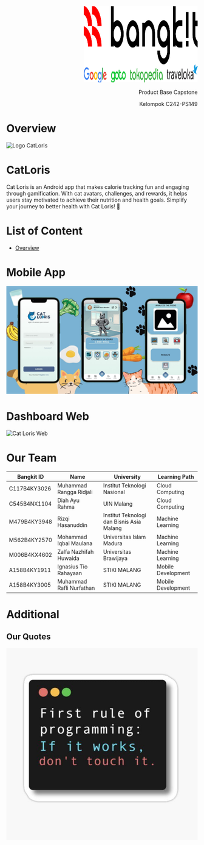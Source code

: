 <div align="right">
<div>
  
<img src="https://github.com/C242-PS149/.github/blob/main/assets/BangkitLogo2024.png" alt="Logo Bangkit" width="300" height="200"/>
</div>

<p>Product Base Capstone</p>

<p>Kelompok C242-PS149</p>
</div>

# Overview
<img src="https://camo.githubusercontent.com/ecd01bfc23af085401e55d9eb2c3601eaf76fa641fbd09c52c64e0d5ffe67dc1/68747470733a2f2f692e6962622e636f2e636f6d2f37345a767239432f6361746c6f7269732d6c6f676f2e706e67" alt="Logo CatLoris" width="250" height="100" />

# CatLoris
Cat Loris is an Android app that makes calorie tracking fun and engaging through gamification. With cat avatars, challenges, and rewards, it helps users stay motivated to achieve their nutrition and health goals. Simplify your journey to better health with Cat Loris! 🐾

# List of Content
- [Overview](#overview)

# Mobile App

![Cat Loris Mobile](https://github.com/C242-PS149/.github/blob/main/assets/mobile-catloris.jpg)

# Dashboard Web

![Cat Loris Web]()

# Our Team

| Bangkit ID      | Name      | University      | Learning Path      |
|--------------|--------------|--------------|--------------|
| C117B4KY3026 | Muhammad Rangga Ridjali | Institut Teknologi Nasional | Cloud Computing |
| C545B4NX1104 | Diah Ayu Rahma | UIN Malang | Cloud Computing |
| M479B4KY3948 | Rizqi Hasanuddin | Institut Teknologi dan Bisnis Asia Malang | Machine Learning |
| M562B4KY2570 | Mohammad Iqbal Maulana | Universitas Islam Madura | Machine Learning |
| M006B4KX4602 | Zalfa Nazhifah Huwaida | Universitas Brawijaya | Machine Learning |
| A158B4KY1911 | Ignasius Tio Rahayaan | STIKI MALANG | Mobile Development |
| A158B4KY3005 | Muhammad Rafli Nurfathan | STIKI MALANG | Mobile Development |

# Additional

## Our Quotes

![Quotes](https://github.com/C242-PS149/.github/blob/main/assets/quotes.jpg)


